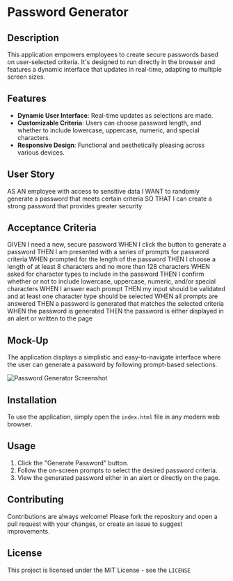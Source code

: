 # Password Generator

## Description
This application empowers employees to create secure passwords based on user-selected criteria. It's designed to run directly in the browser and features a dynamic interface that updates in real-time, adapting to multiple screen sizes.

## Features
- **Dynamic User Interface**: Real-time updates as selections are made.
- **Customizable Criteria**: Users can choose password length, and whether to include lowercase, uppercase, numeric, and special characters.
- **Responsive Design**: Functional and aesthetically pleasing across various devices.

## User Story

AS AN employee with access to sensitive data
I WANT to randomly generate a password that meets certain criteria
SO THAT I can create a strong password that provides greater security

## Acceptance Criteria 

GIVEN I need a new, secure password
WHEN I click the button to generate a password
THEN I am presented with a series of prompts for password criteria
WHEN prompted for the length of the password
THEN I choose a length of at least 8 characters and no more than 128 characters
WHEN asked for character types to include in the password
THEN I confirm whether or not to include lowercase, uppercase, numeric, and/or special characters
WHEN I answer each prompt
THEN my input should be validated and at least one character type should be selected
WHEN all prompts are answered
THEN a password is generated that matches the selected criteria
WHEN the password is generated
THEN the password is either displayed in an alert or written to the page

## Mock-Up
The application displays a simplistic and easy-to-navigate interface where the user can generate a password by following prompt-based selections.

![Password Generator Screenshot](<images/passwordgenerator.jpg>)

## Installation
To use the application, simply open the `index.html` file in any modern web browser.

## Usage
1. Click the "Generate Password" button.
2. Follow the on-screen prompts to select the desired password criteria.
3. View the generated password either in an alert or directly on the page.

## Contributing
Contributions are always welcome! Please fork the repository and open a pull request with your changes, or create an issue to suggest improvements.

## License
This project is licensed under the MIT License - see the `LICENSE`